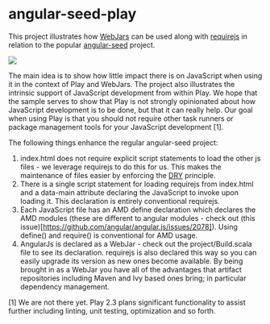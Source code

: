 angular-seed-play
=================

This project illustrates how [WebJars](http://www.webjars.org/) can be used along with
[requirejs](http://requirejs.org/) in relation to the popular
[angular-seed](https://github.com/angular/angular-seed) project.

<a href="https://grandcentral.cloudbees.com/?CB_clickstart=https://raw.github.com/michaelneale/angular-seed-play/master/clickstart.json"><img src="https://d3ko533tu1ozfq.cloudfront.net/clickstart/deployInstantly.png"/></a>  

The main idea is to show how little impact there is on JavaScript when using it in the context of Play and WebJars.
The project also illustrates the intrinsic support of JavaScript development from within Play. We hope that the sample
serves to show that Play is not strongly opinionated about how JavaScript development is to be done, but that it can
really help. Our goal when using Play is that you should not require other task runners or package management tools for
your JavaScript development [1].

The following things enhance the regular angular-seed project:

1. index.html does not require explicit script statements to load the other js files - we leverage requirejs to do
this for us. This makes the maintenance of files easier by enforcing the
[DRY](http://en.wikipedia.org/wiki/Don't_repeat_yourself) principle.
2. There is a single script statement for loading requirejs from index.html and a data-main attribute declaring the
JavaScript to invoke upon loading it. This declaration is entirely conventional requirejs.
3. Each JavaScript file has an AMD define declaration which declares the AMD modules (these are different to
angular modules - check out (this issue)[https://github.com/angular/angular.js/issues/2078]). Using define() and
require() is conventional for AMD usage.
4. AngularJs is declared as a WebJar - check out the project/Build.scala file to see its declaration. requirejs is also
declared this way so you can easily upgrade its version as new ones become available. By being brought in as a WebJar
you have all of the advantages that artifact repositories including Maven and Ivy based ones bring; in particular
dependency management.

[1] We are not there yet. Play 2.3 plans significant functionality to assist further including linting, unit testing,
optimization and so forth.